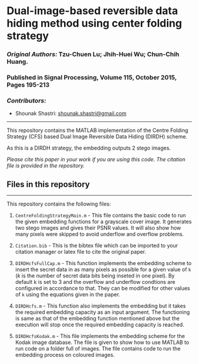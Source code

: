 # Dual-image-based reversible data hiding method using center folding strategy
### *Original Authors:* Tzu-Chuen Lu; Jhih-Huei Wu; Chun-Chih Huang.
### Published in Signal Processing, Volume 115, October 2015, Pages 195-213

### *Contributors:* 
- Shounak Shastri: <shounak.shastri@gmail.com>
---

This repository contains the MATLAB implementation of the Centre Folding Strategy (CFS) based Dual Image Reversible Data Hiding (DIRDH) scheme. 

As this is a DIRDH strategy, the embedding outputs 2 stego images. 

*Please cite this paper in your work if you are using this code. The citation file is provided in the repository.*

## Files in this repository
---
This repository contains the following files:

1. `CentreFoldingStrategyMain.m` - This file contains the basic code to run the given embedding functions for a grayscale cover image. It generates two stego images and gives their PSNR values. It will also show how many pixels were skipped to avoid underflow and overflow problems.

2. `Citation.bib` - This is the bibtex file which can be imported to your citation manager or latex file to cite the original paper.

3. `DIRDHcfsFullCap.m` - This function implements the embedding scheme to insert the secret data in as many pixels as possible for a given value of `k` (*k* is the number of secret data bits being inseted in one pixel). By default k is set to 3 and the overflow and underflow condtions are configured in accordance to that. They can be modified for other values of `k` using the equations given in the paper.

4. `DIRDHcfs.m` - This function also implements the embedding but it takes the required embedding capacity as an input argument. The functioning is same as that of the  embedding function mentioned above but the execution will stop once the required embedding capacity is reached. 

5. `DIRDHcfsKodak.m` - This file implements the embedding scheme for the Kodak image database. The file is given to show how to use MATLAB to run code on a folder full of images. The file contains code to run the embedding process on coloured images.
